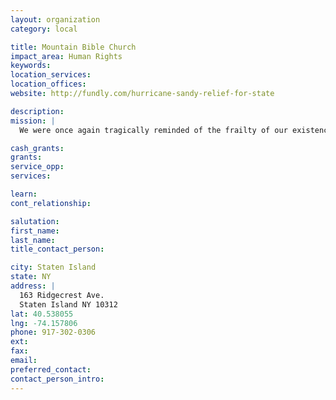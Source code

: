 ```yaml
---
layout: organization
category: local

title: Mountain Bible Church
impact_area: Human Rights
keywords: 
location_services: 
location_offices: 
website: http://fundly.com/hurricane-sandy-relief-for-state

description: 
mission: |
  We were once again tragically reminded of the frailty of our existence as Hurricane Sandy shattered lives and devastated property across the Northeast. No area was hit worse than our hometown of Staten Island. Normally resilient people were brought to their knees, left shocked, without shelter and life sustaining necessities, but also, seemingly without hope. Needs were at critical, life threatening levels and deteriorating rapidly. Without any hesitation, people stopped what they were doing and sprung into action, digging in and doing whatever it took, not the least of which was writing checks and tapping other valuable resources. Without a doubt, your willingness to contribute at such a dire time has already saved lives and will forever be the difference in restoring normalcy for so many families. From the depths of despair, humility is stirred.

cash_grants: 
grants: 
service_opp: 
services: 

learn: 
cont_relationship: 

salutation: 
first_name: 
last_name: 
title_contact_person: 

city: Staten Island
state: NY
address: |
  163 Ridgecrest Ave.  
  Staten Island NY 10312
lat: 40.538055
lng: -74.157806
phone: 917-302-0306
ext: 
fax: 
email: 
preferred_contact: 
contact_person_intro: 
---
```

